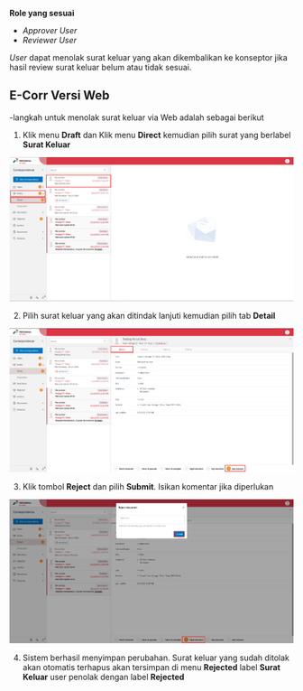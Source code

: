 **Role yang sesuai**

- *Approver User*
- *Reviewer User*

*User* dapat menolak surat keluar yang akan dikembalikan ke konseptor jika hasil review surat keluar belum atau tidak sesuai. 

## **E-Corr Versi Web**
-langkah untuk menolak surat keluar via Web adalah sebagai berikut

1. Klik menu **Draft** dan Klik menu **Direct**  kemudian pilih surat yang berlabel **Surat Keluar**

![gambar](SuratKeluar/SK_Web/SK41.png)

2. Pilih surat keluar yang akan ditindak lanjuti kemudian pilih tab **Detail**

![gambar](SuratKeluar/SK_Web/SK42.png)

3. Klik tombol **Reject** dan pilih **Submit**. Isikan komentar jika diperlukan

![gambar](SuratKeluar/SK_Web/SK47.png)

4. Sistem berhasil menyimpan perubahan. Surat keluar yang sudah ditolak akan otomatis terhapus akan tersimpan di menu **Rejected** label **Surat Keluar** user penolak dengan label **Rejected**




